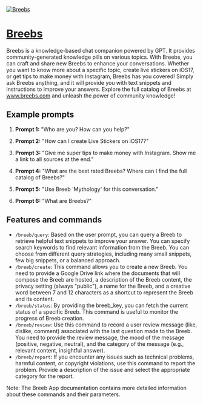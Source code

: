 [![Breebs](https://files.oaiusercontent.com/file-an8lUktZX8gBPmQxCIFScmi3?se=2123-10-13T21%3A12%3A38Z&sp=r&sv=2021-08-06&sr=b&rscc=max-age%3D31536000%2C%20immutable&rscd=attachment%3B%20filename%3Dlogo.webp&sig=WcoM%2BDKvKENbJ0ijLHvBKPGiklm6Ja5hiFHWll8upOY%3D)](https://chat.openai.com/g/g-lObyD60FY-breebs)

# [Breebs](https://chat.openai.com/g/g-lObyD60FY-breebs)

Breebs is a knowledge-based chat companion powered by GPT. It provides community-generated knowledge pills on various topics. With Breebs, you can craft and share new Breebs to enhance your conversations. Whether you want to know more about a specific topic, create live stickers on iOS17, or get tips to make money with Instagram, Breebs has you covered! Simply ask Breebs anything, and it will provide you with text snippets and instructions to improve your answers. Explore the full catalog of Breebs at www.breebs.com and unleash the power of community knowledge!

## Example prompts

1. **Prompt 1:** "Who are you? How can you help?"

2. **Prompt 2:** "How can I create Live Stickers on iOS17?"

3. **Prompt 3:** "Give me super tips to make money with Instagram. Show me a link to all sources at the end."

4. **Prompt 4:** "What are the best rated Breebs? Where can I find the full catalog of Breebs?"

5. **Prompt 5:** "Use Breeb 'Mythology' for this conversation."

6. **Prompt 6:** "What are Breebs?"

## Features and commands

- `/breeb/query`: Based on the user prompt, you can query a Breeb to retrieve helpful text snippets to improve your answer. You can specify search keywords to find relevant information from the Breeb. You can choose from different query strategies, including many small snippets, few big snippets, or a balanced approach.
- `/breeb/create`: This command allows you to create a new Breeb. You need to provide a Google Drive link where the documents that will compose the Breeb are hosted, a description of the Breeb content, the privacy setting (always "public"), a name for the Breeb, and a creative word between 7 and 12 characters as a shortcut to represent the Breeb and its content.
- `/breeb/status`: By providing the breeb_key, you can fetch the current status of a specific Breeb. This command is useful to monitor the progress of Breeb creation.
- `/breeb/review`: Use this command to record a user review message (like, dislike, comment) associated with the last question made to the Breeb. You need to provide the review message, the mood of the message (positive, negative, neutral), and the category of the message (e.g., relevant content, insightful answer).
- `/breeb/report`: If you encounter any issues such as technical problems, harmful content, or copyright violations, use this command to report the problem. Provide a description of the issue and select the appropriate category for the report.

Note: The Breeb App documentation contains more detailed information about these commands and their parameters.